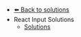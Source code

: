 - [⬅️ Back to solutions](../README.md)
- React Input   Solutions
  - [Solutions](./Solutions.md "Solutions")
